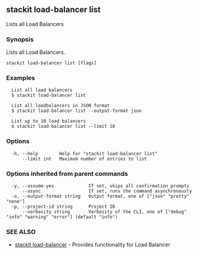 ## stackit load-balancer list

Lists all Load Balancers

### Synopsis

Lists all Load Balancers.

```
stackit load-balancer list [flags]
```

### Examples

```
  List all load balancers
  $ stackit load-balancer list

  List all loadbalancers in JSON format
  $ stackit load-balancer list --output-format json

  List up to 10 load balancers 
  $ stackit load-balancer list --limit 10
```

### Options

```
  -h, --help        Help for "stackit load-balancer list"
      --limit int   Maximum number of entries to list
```

### Options inherited from parent commands

```
  -y, --assume-yes             If set, skips all confirmation prompts
      --async                  If set, runs the command asynchronously
  -o, --output-format string   Output format, one of ["json" "pretty" "none"]
  -p, --project-id string      Project ID
      --verbosity string       Verbosity of the CLI, one of ["debug" "info" "warning" "error"] (default "info")
```

### SEE ALSO

* [stackit load-balancer](./stackit_load-balancer.md)	 - Provides functionality for Load Balancer

